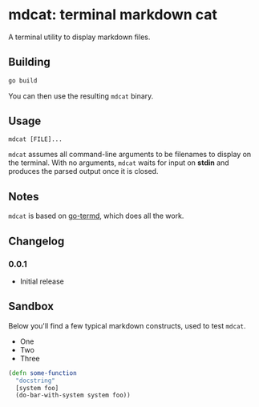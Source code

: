 mdcat: terminal markdown cat
============================

A terminal utility to display markdown files.

## Building

```bash
go build
```

You can then use the resulting `mdcat` binary.

## Usage

```
mdcat [FILE]...
```

`mdcat` assumes all command-line arguments to be filenames to display on the
terminal. With no arguments, `mdcat` waits for input on **stdin** and produces
the parsed output once it is closed.

## Notes

`mdcat` is based on [go-termd](https://github.com/tj/go-termd), which does all
the work.

## Changelog

### 0.0.1

- Initial release

## Sandbox

Below you'll find a few typical markdown constructs, used to test
`mdcat`.

- One
- Two
- Three

```clojure
(defn some-function
  "docstring"
  [system foo]
  (do-bar-with-system system foo))
```

